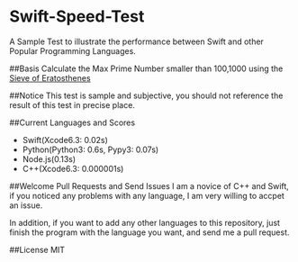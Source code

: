 # Swift-Speed-Test
A Sample Test to illustrate the performance between Swift and other Popular Programming Languages.

##Basis
Calculate the Max Prime Number smaller than 100,1000 using the [Sieve of Eratosthenes](https://en.wikipedia.org/wiki/Sieve_of_Eratosthenes)

##Notice
This test is sample and subjective, you should not reference the result of this test in precise place.


##Current Languages and Scores
 - Swift(Xcode6.3: 0.02s)
 - Python(Python3: 0.6s, Pypy3: 0.07s)
 - Node.js(0.13s)
 - C++(Xcode6.3: 0.000001s)

##Welcome Pull Requests and Send Issues
I am a novice of C++ and Swift, if you noticed any problems with any language, I am very willing to accpet an issue.

In addition, if you want to add any other languages to this repository, just finish the program with the language you want, and send me a pull request.

##License
MIT
